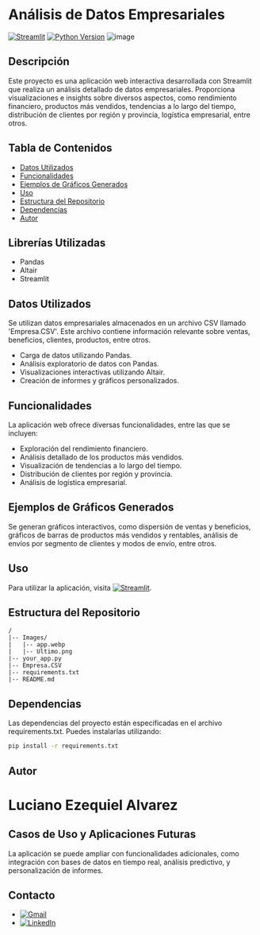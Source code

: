 # Análisis de Datos Empresariales
[![Streamlit](https://img.shields.io/badge/Streamlit-FF4B4B?style=for-the-badge&logo=streamlit&logoColor=white)](https://emprendimiento.streamlit.app/)
[![Python Version](https://img.shields.io/badge/Python-3.7%2B-blue?style=for-the-badge&logo=python&logoColor=white)](https://www.python.org/)
![image](https://github.com/LUXI4NO/Altair-Analisis-Empresarial/assets/140111840/68a94d49-d064-49e0-b42a-1025bfbaab22)



## Descripción
Este proyecto es una aplicación web interactiva desarrollada con Streamlit que realiza un análisis detallado de datos empresariales. Proporciona visualizaciones e insights sobre diversos aspectos, como rendimiento financiero, productos más vendidos, tendencias a lo largo del tiempo, distribución de clientes por región y provincia, logística empresarial, entre otros.

## Tabla de Contenidos
- [Datos Utilizados](#datos-utilizados)
- [Funcionalidades](#funcionalidades)
- [Ejemplos de Gráficos Generados](#ejemplos-de-gráficos-generados)
- [Uso](#uso)
- [Estructura del Repositorio](#estructura-del-repositorio)
- [Dependencias](#dependencias)
- [Autor](#autor)
  
## Librerías Utilizadas
- Pandas
- Altair
- Streamlit

## Datos Utilizados
Se utilizan datos empresariales almacenados en un archivo CSV llamado 'Empresa.CSV'. Este archivo contiene información relevante sobre ventas, beneficios, clientes, productos, entre otros.
- Carga de datos utilizando Pandas.
- Análisis exploratorio de datos con Pandas.
- Visualizaciones interactivas utilizando Altair.
- Creación de informes y gráficos personalizados.



## Funcionalidades
La aplicación web ofrece diversas funcionalidades, entre las que se incluyen:
- Exploración del rendimiento financiero.
- Análisis detallado de los productos más vendidos.
- Visualización de tendencias a lo largo del tiempo.
- Distribución de clientes por región y provincia.
- Análisis de logística empresarial.

## Ejemplos de Gráficos Generados
Se generan gráficos interactivos, como dispersión de ventas y beneficios, gráficos de barras de productos más vendidos y rentables, análisis de envíos por segmento de clientes y modos de envío, entre otros.

## Uso
Para utilizar la aplicación, visita [![Streamlit](https://img.shields.io/badge/Streamlit-FF4B4B?style=for-the-badge&logo=streamlit&logoColor=white)](https://emprendimiento.streamlit.app/).

## Estructura del Repositorio
```plaintext
/
|-- Images/
|   |-- app.webp
|   |-- Ultimo.png
|-- your_app.py
|-- Empresa.CSV
|-- requirements.txt
|-- README.md
```


## Dependencias
Las dependencias del proyecto están especificadas en el archivo requirements.txt. Puedes instalarlas utilizando:
```bash
pip install -r requirements.txt
```

## Autor
# Luciano Ezequiel Alvarez

## Casos de Uso y Aplicaciones Futuras
La aplicación se puede ampliar con funcionalidades adicionales, como integración con bases de datos en tiempo real, análisis predictivo, y personalización de informes.


## Contacto

- [![Gmail](https://img.shields.io/badge/Gmail-D14836?style=for-the-badge&logo=gmail&logoColor=white)](mailto:alvarezlucianoezequiel@gmail.com)
- [![LinkedIn](https://img.shields.io/badge/LinkedIn-0A66C2?style=for-the-badge&logo=linkedin&logoColor=white)](https://www.linkedin.com/in/luciano-alvarez-332843285/)
